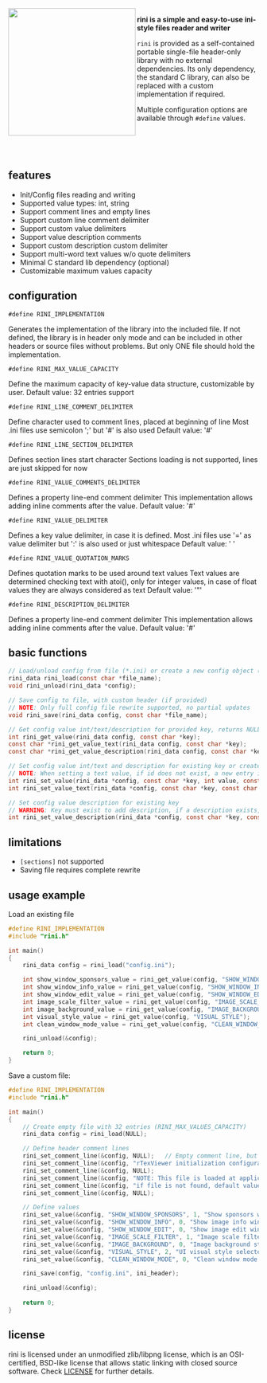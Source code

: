<img align="left" src="https://github.com/raysan5/rini/blob/main/logo/rini_256x256.png" width=256>

**rini is a simple and easy-to-use ini-style files reader and writer**

`rini` is provided as a self-contained portable single-file header-only library with no external dependencies. 
Its only dependency, the standard C library, can also be replaced with a custom implementation if required.

Multiple configuration options are available through `#define` values.

<br>
<br>
<br>

## features

 - Init/Config files reading and writing
 - Supported value types: int, string
 - Support comment lines and empty lines
 - Support custom line comment delimiter
 - Support custom value delimiters
 - Support value description comments
 - Support custom description custom delimiter
 - Support multi-word text values w/o quote delimiters
 - Minimal C standard lib dependency (optional)
 - Customizable maximum values capacity

## configuration

`#define RINI_IMPLEMENTATION`

Generates the implementation of the library into the included file.
If not defined, the library is in header only mode and can be included in other headers
or source files without problems. But only ONE file should hold the implementation.

`#define RINI_MAX_VALUE_CAPACITY`

Define the maximum capacity of key-value data structure, customizable by user.
Default value: 32 entries support

`#define RINI_LINE_COMMENT_DELIMITER`

Define character used to comment lines, placed at beginning of line
Most .ini files use semicolon ';' but '#' is also used
Default value: '#'

`#define RINI_LINE_SECTION_DELIMITER`

Defines section lines start character
Sections loading is not supported, lines are just skipped for now

`#define RINI_VALUE_COMMENTS_DELIMITER`

Defines a property line-end comment delimiter
This implementation allows adding inline comments after the value.
Default value: '#'

`#define RINI_VALUE_DELIMITER`

Defines a key value delimiter, in case it is defined.
Most .ini files use '=' as value delimiter but ':' is also used or just whitespace
Default value: ' '

`#define RINI_VALUE_QUOTATION_MARKS`

Defines quotation marks to be used around text values 
Text values are determined checking text with atoi(), only for integer values,
in case of float values they are always considered as text
Default value: '\"'

`#define RINI_DESCRIPTION_DELIMITER`

Defines a property line-end comment delimiter
This implementation allows adding inline comments after the value.
Default value: '#'
 
## basic functions

```c
// Load/unload config from file (*.ini) or create a new config object (pass NULL)
rini_data rini_load(const char *file_name);            
void rini_unload(rini_data *config);

// Save config to file, with custom header (if provided)
// NOTE: Only full config file rewrite supported, no partial updates
void rini_save(rini_data config, const char *file_name);

// Get config value int/text/description for provided key, returns NULL if not found
int rini_get_value(rini_data config, const char *key);
const char *rini_get_value_text(rini_data config, const char *key); 
const char *rini_get_value_description(rini_data config, const char *key);

// Set config value int/text and description for existing key or create a new entry
// NOTE: When setting a text value, if id does not exist, a new entry is automatically created
int rini_set_value(rini_data *config, const char *key, int value, const char *desc);
int rini_set_value_text(rini_data *config, const char *key, const char *text, const char *desc); 

// Set config value description for existing key
// WARNING: Key must exist to add description, if a description exists, it is updated
int rini_set_value_description(rini_data *config, const char *key, const char *desc); 
```

## limitations

 - `[sections]` not supported
 - Saving file requires complete rewrite

## usage example

Load an existing file
```c
#define RINI_IMPLEMENTATION
#include "rini.h"

int main()
{
    rini_data config = rini_load("config.ini");

    int show_window_sponsors_value = rini_get_value(config, "SHOW_WINDOW_SPONSORS");
    int show_window_info_value = rini_get_value(config, "SHOW_WINDOW_INFO");
    int show_window_edit_value = rini_get_value(config, "SHOW_WINDOW_EDIT");
    int image_scale_filter_value = rini_get_value(config, "IMAGE_SCALE_FILTER");
    int image_background_value = rini_get_value(config, "IMAGE_BACKGROUND");
    int visual_style_value = rini_get_value(config, "VISUAL_STYLE");
    int clean_window_mode_value = rini_get_value(config, "CLEAN_WINDOW_MODE");

    rini_unload(&config);

    return 0;
}
```

Save a custom file:
```c
#define RINI_IMPLEMENTATION
#include "rini.h"

int main()
{
    // Create empty file with 32 entries (RINI_MAX_VALUES_CAPACITY)
    rini_data config = rini_load(NULL);

    // Define header comment lines
    rini_set_comment_line(&config, NULL);   // Empty comment line, but including comment prefix delimiter
    rini_set_comment_line(&config, "rTexViewer initialization configuration options");
    rini_set_comment_line(&config, NULL);
    rini_set_comment_line(&config, "NOTE: This file is loaded at application startup,");
    rini_set_comment_line(&config, "if file is not found, default values are applied");
    rini_set_comment_line(&config, NULL);

    // Define values
    rini_set_value(&config, "SHOW_WINDOW_SPONSORS", 1, "Show sponsors window at initialization");
    rini_set_value(&config, "SHOW_WINDOW_INFO", 0, "Show image info window");
    rini_set_value(&config, "SHOW_WINDOW_EDIT", 0, "Show image edit window");
    rini_set_value(&config, "IMAGE_SCALE_FILTER", 1, "Image scale filter enabled: 0-Point, 1-Bilinear");
    rini_set_value(&config, "IMAGE_BACKGROUND", 0, "Image background style: 0-None, 1-Checked, 2-Black, 3-Magenta");
    rini_set_value(&config, "VISUAL_STYLE", 2, "UI visual style selected: 0-9");
    rini_set_value(&config, "CLEAN_WINDOW_MODE", 0, "Clean window mode enabled");

    rini_save(config, "config.ini", ini_header);

    rini_unload(&config);
    
    return 0;
}
```

## license

rini is licensed under an unmodified zlib/libpng license, which is an OSI-certified, BSD-like license that allows static linking with closed source software. Check [LICENSE](LICENSE) for further details.
